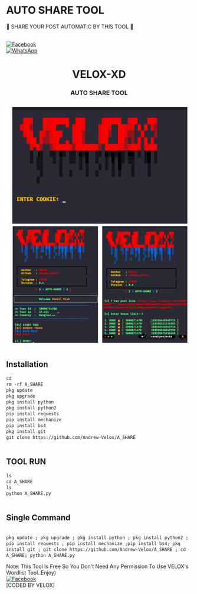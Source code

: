 # AUTO SHARE TOOL
📌 SHARE YOUR POST AUTOMATIC BY THIS TOOL 📌

<b></b><br> [![Facebook](https://img.shields.io/badge/Facebook-VELOX-blue?style=flat-square&logo=facebook)](https://www.facebook.com/nextime.me)<br> [![WhatsApp](https://img.shields.io/badge/WhatsApp-VELOX-blue?style=flat-square&logo=WhatsApp)](https://chat.whatsapp.com/KaOw5reZB5KJqBZtvvP0Fk)


<h1 align="center"> VELOX-XD </h1>


<h3 align="center">  AUTO SHARE TOOL  </h3>


![20200808_160757](https://github.com/andrew-velox/A_SHARE/blob/main/IMG_20221102_131714.jpg)


## <b>Installation</b>

```
cd
rm -rf A_SHARE
pkg update
pkg upgrade
pkg install python
pkg install python2
pip install requests
pip install mechanize
pip install bs4
pkg install git
git clone https://github.com/Andrew-Velox/A_SHARE


```

## <b> TOOL RUN </b>
```
ls
cd A_SHARE
ls
python A_SHARE.py


```

## <b>Single Command </b>
```

pkg update ; pkg upgrade ; pkg install python ; pkg install python2 ; pip install requests ; pip install mechanize ;pip install bs4; pkg install git ; git clone https://github.com/Andrew-Velox/A_SHARE ; cd A_SHARE; python A_SHARE.py
```

 Note: This Tool Is Free So You Don't Need Any Permission To Use VELOX's Wordlist Tool..Enjoy)<b></b></br>
[![Facebook](https://img.shields.io/badge/Facebook-VELOX-blue?style=flat-square&logo=facebook)](https://www.facebook.com/nextime.me)</br>
 [CODED BY VELOX]
